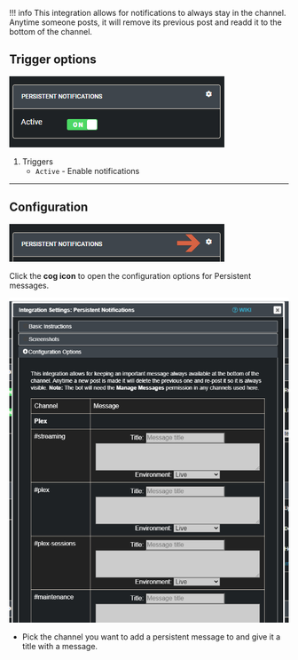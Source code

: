 !!! info
     This integration allows for notifications to always stay in the channel. Anytime someone posts, it will remove its previous post and readd it to the bottom of the channel.


## Trigger options

![trigger-channels.png](../../assets/screenshots/integrations/persistent/trigger-channels.png)

1. Triggers
    - `Active` - Enable notifications

---

## Configuration

![open-configuration.png](../../assets/screenshots/integrations/persistent/open-configuration.png)

Click the **cog icon** to open the configuration options for Persistent messages.

![configuration.png](../../assets/screenshots/integrations/persistent/configuration.png)

- Pick the channel you want to add a persistent message to and give it a title with a message.
